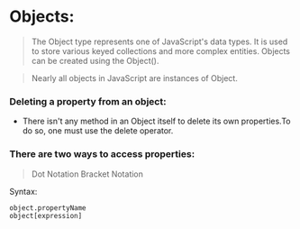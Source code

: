 # Objects:

> The Object type represents one of JavaScript's data types. It is used to store various keyed collections and more complex entities. Objects can be created using the Object().

> Nearly all objects in JavaScript are instances of Object.

### Deleting a property from an object:
* There isn't any method in an Object itself to delete its own properties.To do so, one must use the delete operator.


### There are two ways to access properties:
> Dot Notation
> Bracket Notation

Syntax:
```
object.propertyName
object[expression]
```


